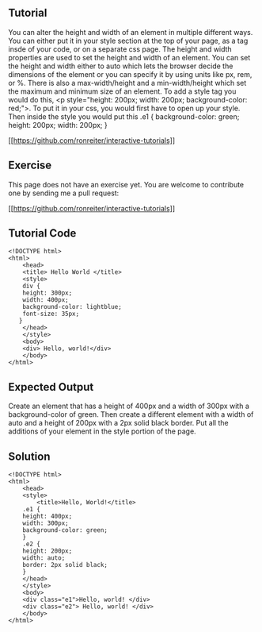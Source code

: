 Tutorial
--------
You can alter the height and width of an element in multiple different ways. You can either put it in your style section at the top of your page, as a tag insde of your code, or on a separate css page. The height and width properties are used to set the height and width of an element. You can set the height and width either to auto which lets the browser decide the dimensions of the element or you can specify it by using units like px, rem, or %. There is also a max-width/height and a min-width/height which set the maximum and minimum size of an element. To add a style tag you would do this, &lt;p style="height: 200px; width: 200px; background-color: red;"&gt;. To put it in your css, you would first have to open up your style. Then inside the style you would put this
.e1 {
background-color: green;
height: 200px;
width: 200px;
}



[[https://github.com/ronreiter/interactive-tutorials]]

Exercise
--------

This page does not have an exercise yet. You are welcome to contribute one by sending me a pull request:

[[https://github.com/ronreiter/interactive-tutorials]]


Tutorial Code
-------------

    <!DOCTYPE html>
    <html>
        <head>
        <title> Hello World </title>
        <style>
        div {
        height: 300px;
        width: 400px;
        background-color: lightblue;
        font-size: 35px;
       }
        </head>
        </style>
        <body>
        <div> Hello, world!</div>
        </body>
    </html>
    
Expected Output
---------------

Create an element that has a height of 400px and a width of 300px with a background-color of green. Then create a different element with a width of auto and a height of 200px with a 2px solid black border. Put all the additions of your element in the style portion of the page.

Solution
--------

    <!DOCTYPE html>
    <html>
        <head>
        <style>
            <title>Hello, World!</title>
        .e1 {
        height: 400px;
        width: 300px;
        background-color: green;
        }
        .e2 {
        height: 200px;
        width: auto;
        border: 2px solid black;
        }
        </head>
        </style>
        <body>
        <div class="e1">Hello, world! </div>
        <div class="e2"> Hello, world! </div>
        </body>
    </html>
